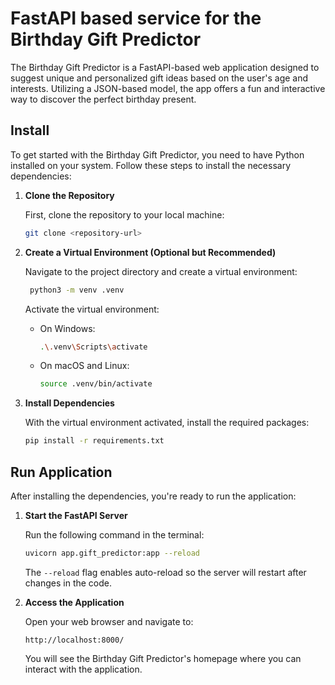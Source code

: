 FastAPI based service for the Birthday Gift Predictor
===================================================

The Birthday Gift Predictor is a FastAPI-based web application designed to suggest unique and personalized gift ideas based on the user's age and interests. Utilizing a JSON-based model, the app offers a fun and interactive way to discover the perfect birthday present.

## Install

To get started with the Birthday Gift Predictor, you need to have Python installed on your system. Follow these steps to install the necessary dependencies:

1. **Clone the Repository**

   First, clone the repository to your local machine:

   ```bash
   git clone <repository-url>
   ```

2. **Create a Virtual Environment (Optional but Recommended)**

   Navigate to the project directory and create a virtual environment:

   ```bash
    python3 -m venv .venv
   ```

   Activate the virtual environment:

   - On Windows:

     ```bash
     .\.venv\Scripts\activate
     ```

   - On macOS and Linux:

     ```bash
     source .venv/bin/activate
     ```

3. **Install Dependencies**

   With the virtual environment activated, install the required packages:

   ```bash
   pip install -r requirements.txt
   ```

## Run Application

After installing the dependencies, you're ready to run the application:

1. **Start the FastAPI Server**

   Run the following command in the terminal:

   ```bash
   uvicorn app.gift_predictor:app --reload
   ```

   The `--reload` flag enables auto-reload so the server will restart after changes in the code.

2. **Access the Application**

   Open your web browser and navigate to:

   ```
   http://localhost:8000/
   ```

   You will see the Birthday Gift Predictor's homepage where you can interact with the application.

